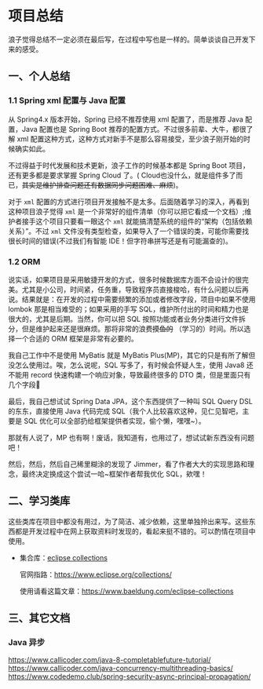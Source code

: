 # 项目总结

浪子觉得总结不一定必须在最后写，在过程中写也是一样的。简单谈谈自己开发下来的感受。

## 一、个人总结

### 1.1 Spring xml 配置与 Java 配置

从 Spring4.x 版本开始，Spring 已经不推荐使用 xml 配置了，而是推荐 Java 配置，Java 配置也是 Spring Boot
推荐的配置方式。不过很多前辈、大牛，都很了解 xml 配置这种方式，这种方式对新手不是那么容易接受，至少浪子刚开始的时候确实如此。

不过得益于时代发展和技术更新，浪子工作的时候基本都是 Spring Boot 项目，还有更多都是要求掌握 Spring Cloud 了。(
Cloud也没什么，就是组件多了而已，~~其实是维护排查问题还有数据同步问题困难、麻烦~~)。

对于 `xml` 配置的方式进行项目开发接触不是太多。后面随着学习的深入，再看到这种项目浪子觉得 `xml`
是一个非常好的组件清单（你可以把它看成一个文档）;维护者接手这个项目只要看一眼这个 `xml`
就能搞清楚系统的组件的“架构（包括依赖关系）”。不过 `xml`
文件没有类型检查，如果导入了一个错误的类，可能你需要找很长时间的错误(不过我们有智能 IDE！但字符串拼写还是有可能漏查的)。

### 1.2 ORM

说实话，如果项目是采用敏捷开发的方式，很多时候数据库方面不会设计的很完美。尤其是小公司，时间紧，任务重，导致程序员直接梭哈，有什么问题以后再说。结果就是：在开发的过程中需要频繁的添加或者修改字段，项目中如果不使用
lombok 那是相当难受的；如果采用的手写 SQL，维护所付出的时间和精力也是很大的，尤其是后期。当然，你可以把 SQL
按照功能或者业务分类进行文件拆分，但是维护起来还是很麻烦。那将非常的浪费~~摸鱼的~~ （学习的）时间。所以选择一个合适的
ORM 框架是非常有必要的。

我自己工作中不是使用 MyBatis 就是 MyBatis Plus(MP)，其它的只是有所了解但没怎么使用过。唉，怎么说呢，SQL 写多了，有时候会怀疑人生，使用
Java8 还不能用 record 快速构建一个响应对象，导致最终很多的 DTO 类，但是里面只有几个字段🤣

最后，我自己想试试 Spring Data JPA，这个东西提供了一种叫 SQL Query DSL 的东东，直接使用 Java 代码完成
SQL（我个人比较喜欢这种，见仁见智吧，主要是 SQL 优化可以全部扔给框架提供者实现，偷个懒，嘿嘿~）。

那就有人说了，MP 也有啊！废话，我知道有，也用过了，想试试新东西没有问题吧！

然后，然后，然后自己稀里糊涂的发现了 Jimmer，看了作者大大的实现思路和理念，最终决定换成这个尝试一哈~框架作者帮我优化 SQL，欸嘿！

## 二、学习类库

这些类库在项目中都没有用过，为了简洁、减少依赖，这里单独拎出来写。这些东西都是开发过程中在网上获取资料时发现的，看起来挺不错的。可以酌情在项目中使用。

- 集合库：[eclipse collections](https://www.eclipse.org/collections/)

  官网指路：https://www.eclipse.org/collections/

  使用请看这篇文章：https://www.baeldung.com/eclipse-collections

## 三、其它文档

### Java 异步

https://www.callicoder.com/java-8-completablefuture-tutorial/
https://www.callicoder.com/java-concurrency-multithreading-basics/
https://www.codedemo.club/spring-security-async-principal-propagation/